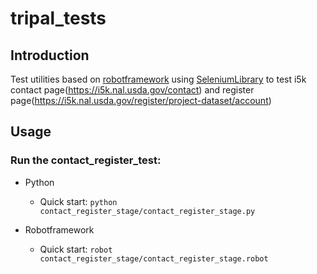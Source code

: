 # tripal_tests

## Introduction

Test utilities based on [robotframework](http://robotframework.org/) using [SeleniumLibrary](https://github.com/robotframework/SeleniumLibrary) to test i5k contact page(https://i5k.nal.usda.gov/contact) and register page(https://i5k.nal.usda.gov/register/project-dataset/account)

## Usage
### Run the contact_register_test: 
* Python 
  * Quick start: `python contact_register_stage/contact_register_stage.py` 

* Robotframework
  * Quick start: `robot contact_register_stage/contact_register_stage.robot`
